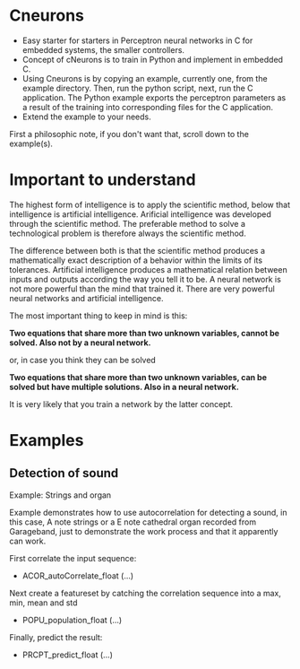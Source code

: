 

# Cneurons

- Easy starter for starters in Perceptron neural networks in C for embedded systems, the smaller controllers.
- Concept of cNeurons is to train in Python and implement in embedded C.
- Using Cneurons is by copying an example, currently one, from the example directory. Then, run the python script, next, run the C application. The Python example exports the perceptron parameters as a result of the training into corresponding files for the C application.
- Extend the example to your needs.

First a philosophic note, if you don't want that, scroll down to the example(s).

# Important to understand

The highest form of intelligence is to apply the scientific method, below that intelligence is artificial intelligence. Arificial intelligence was developed through the scientific method. The preferable method to solve a technological problem is therefore always the scientific method.

The difference between both is that the scientific method produces a mathematically exact description of a behavior within the limits of its tolerances. Artificial intelligence produces a mathematical relation between inputs and outputs according the way you tell it to be. A neural network is not more powerful than the mind that trained it. There are very powerful neural networks and artificial intelligence.

The most important thing to keep in mind is this:

**Two equations that share more than two unknown variables, cannot be solved. Also not by a neural network.**

or, in case you think they can be solved

**Two equations that share more than two unknown variables, can be solved but have multiple solutions. Also in a neural network.**

It is very likely that you train a network by the latter concept.

# Examples
## Detection of sound

Example: Strings and organ

Example demonstrates how to use autocorrelation for detecting a sound, in this case, A note strings or a E note cathedral organ recorded from Garageband, just to demonstrate the work process and that it apparently can work.

First correlate the input sequence:
- ACOR_autoCorrelate_float (...)

Next create a featureset by catching the correlation sequence into a max, min, mean and std
- POPU_population_float (...)

Finally, predict the result:
- PRCPT_predict_float (...)
